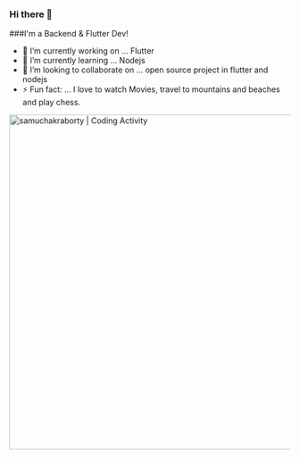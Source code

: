 ### Hi there 👋


<!-- **samuchakraborty/samuchakraborty** is a ✨ _special_ ✨ repository because its `README.md` (this file) appears on your GitHub profile. -->

###I'm a Backend & Flutter Dev!

- 🔭 I’m currently working on ... Flutter
- 🌱 I’m currently learning ... Nodejs
- 👯 I’m looking to collaborate on ... open source project in flutter and nodejs
- ⚡ Fun fact: ... I love to watch Movies, travel to mountains and beaches and play chess. 


<img align="center" width="600px" alt="samuchakraborty | Coding Activity" src="https://wakatime.com/share/@8b6e1d8b-6289-4fd9-b140-8478e0a2b790/ba954798-8ce0-4ed0-a582-d780ddac8c1f.svg" />



